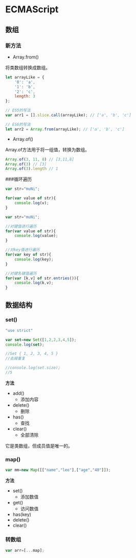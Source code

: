 # ECMAScript

## 数组

### 新方法

 - Array.from()

将类数组转换成数组。

```js
let arrayLike = {
    '0': 'a',
    '1': 'b',
    '2': 'c',
    length: 3
};

// ES5的写法
var arr1 = [].slice.call(arrayLike); // ['a', 'b', 'c']

// ES6的写法
let arr2 = Array.from(arrayLike); // ['a', 'b', 'c']
```

 - Array.of()

Array.of方法用于将一组值，转换为数组。

```js
Array.of(3, 11, 8) // [3,11,8]
Array.of(3) // [3]
Array.of(3).length // 1
```

###循环遍历

```js
var str="muNi";

for(var value of str){
    console.log(v);
}

var str="muNi";

//对键值进行遍历
for(var value of str){
    console.log(value);
}

//对key值进行遍历
for(var key of str){
    console.log(key);
}

//对键名键值遍历
for(var [k,v] of str.entries()){
    console.log(k,v);
}
```


## 数据结构

### set()

```js
"use strict"

var set=new Set([1,2,2,3,4,5]);
console.log(set);

//Set { 1, 2, 3, 4, 5 }
//去掉重复

//console.log(set.size);
//5
```

**方法**

 - add()
     - 添加内容
 - delete()
     - 删除
 - has()
     - 查找
 - clear()
     - 全部清除


它是类数组，但成员值是唯一的。

### map()

```js
var mm=new Map([["name","leo"],["age","40"]]);
```

**方法**

 - set()
     - 添加数值
 - get()
     - 访问数值
 - has(key)
 - delete()
 - clear()

### 转数组

```js
var arr=[...map];
```
